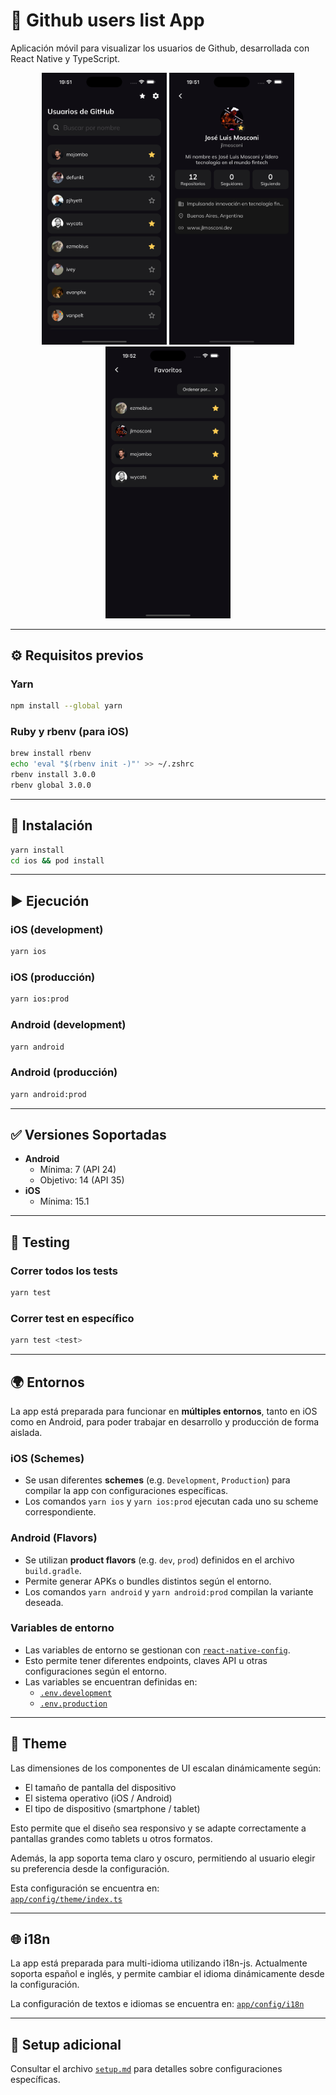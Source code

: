 # 📱 Github users list App

Aplicación móvil para visualizar los usuarios de Github, desarrollada con React Native y TypeScript.

<p align="center">
  <img src="./assets/images/home.png" alt="Home screen" width="200"/>
  <img src="./assets/images/profile.png" alt="Profile screen" width="200"/>
  <img src="./assets/images/favorites.png" alt="Favorites screen" width="200"/>
</p>

---

## ⚙️ Requisitos previos

### Yarn

```bash
npm install --global yarn
```

### Ruby y rbenv (para iOS)

```bash
brew install rbenv
echo 'eval "$(rbenv init -)"' >> ~/.zshrc
rbenv install 3.0.0
rbenv global 3.0.0
```

---

## 🚀 Instalación

```bash
yarn install
cd ios && pod install
```

---

## ▶️ Ejecución

### iOS (development)

```bash
yarn ios
```

### iOS (producción)

```bash
yarn ios:prod
```

### Android (development)

```bash
yarn android
```

### Android (producción)

```bash
yarn android:prod
```

---

## ✅ Versiones Soportadas

- **Android**
  - Mínima: 7 (API 24)
  - Objetivo: 14 (API 35)
- **iOS**
  - Mínima: 15.1

---

## 🧪 Testing

### Correr todos los tests

```bash
yarn test
```

### Correr test en específico

```bash
yarn test <test>
```

---

## 🌍 Entornos

La app está preparada para funcionar en **múltiples entornos**, tanto en iOS como en Android, para poder trabajar en desarrollo y producción de forma aislada.

### iOS (Schemes)

- Se usan diferentes **schemes** (e.g. `Development`, `Production`) para compilar la app con configuraciones específicas.
- Los comandos `yarn ios` y `yarn ios:prod` ejecutan cada uno su scheme correspondiente.

### Android (Flavors)

- Se utilizan **product flavors** (e.g. `dev`, `prod`) definidos en el archivo `build.gradle`.
- Permite generar APKs o bundles distintos según el entorno.
- Los comandos `yarn android` y `yarn android:prod` compilan la variante deseada.

### Variables de entorno

- Las variables de entorno se gestionan con [`react-native-config`](https://github.com/luggit/react-native-config).
- Esto permite tener diferentes endpoints, claves API u otras configuraciones según el entorno.
- Las variables se encuentran definidas en:
  - [`.env.development`](.env.development)
  - [`.env.production`](.env.production)

---

## 🎨 Theme

Las dimensiones de los componentes de UI escalan dinámicamente según:

- El tamaño de pantalla del dispositivo
- El sistema operativo (iOS / Android)
- El tipo de dispositivo (smartphone / tablet)

Esto permite que el diseño sea responsivo y se adapte correctamente a pantallas grandes como tablets u otros formatos.

Además, la app soporta tema claro y oscuro, permitiendo al usuario elegir su preferencia desde la configuración.

Esta configuración se encuentra en:  
[`app/config/theme/index.ts`](./app/config/theme/index.ts)

---

## 🌐 i18n

La app está preparada para multi-idioma utilizando i18n-js. Actualmente soporta español e inglés, y permite cambiar el idioma dinámicamente desde la configuración.

La configuración de textos e idiomas se encuentra en:
[`app/config/i18n`](./app/config/i18n)

---

## 📄 Setup adicional

Consultar el archivo [`setup.md`](./setup.md) para detalles sobre configuraciones específicas.